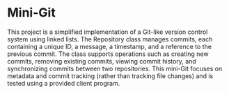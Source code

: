 # Mini-Git
This project is a simplified implementation of a Git-like version control system using linked lists. The Repository class manages commits, each containing a unique ID, a message, a timestamp, and a reference to the previous commit. The class supports operations such as creating new commits, removing existing commits, viewing commit history, and synchronizing commits between two repositories. This mini-Git focuses on metadata and commit tracking (rather than tracking file changes) and is tested using a provided client program.
